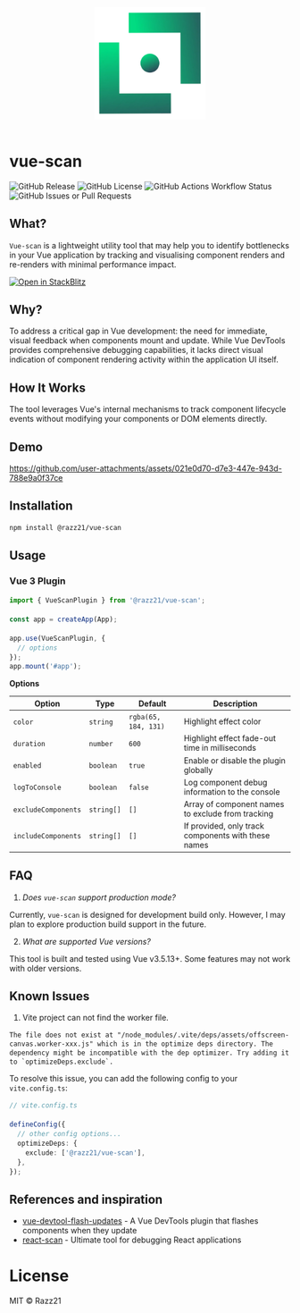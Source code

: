 
<p align="center" style="padding: 16px;">
  <img src="https://github.com/Razz21/vue-scan/blob/main/.github/assets/logo.webp" alt="Vue-scan logo" width="200">
</p>

# vue-scan

![GitHub Release](https://img.shields.io/github/v/release/Razz21/vue-scan)
![GitHub License](https://img.shields.io/github/license/Razz21/vue-scan)
![GitHub Actions Workflow Status](https://img.shields.io/github/actions/workflow/status/Razz21/vue-scan/ci.yml)
![GitHub Issues or Pull Requests](https://img.shields.io/github/issues/Razz21/vue-scan)

## What?

`Vue-scan` is a lightweight utility tool that may help you to identify bottlenecks in your Vue application by tracking and visualising component renders and re-renders with minimal performance impact.

[![Open in StackBlitz](https://developer.stackblitz.com/img/open_in_stackblitz.svg)](https://stackblitz.com/github/Razz21/vue-scan/tree/main/examples/vue-spa)

## Why?

To address a critical gap in Vue development: the need for immediate, visual feedback when components mount and update. While Vue DevTools provides comprehensive debugging capabilities, it lacks direct visual indication of component rendering activity within the application UI itself.

## How It Works
The tool leverages Vue's internal mechanisms to track component lifecycle events without modifying your components or DOM elements directly.

## Demo

https://github.com/user-attachments/assets/021e0d70-d7e3-447e-943d-788e9a0f37ce


## Installation

```bash
npm install @razz21/vue-scan
```

## Usage

### Vue 3 Plugin

```ts
import { VueScanPlugin } from '@razz21/vue-scan';

const app = createApp(App);

app.use(VueScanPlugin, {
  // options
});
app.mount('#app');

```

**Options**

| Option              | Type       | Default              | Description                                         |
| ------------------- | ---------- | -------------------- | --------------------------------------------------- |
| `color`             | `string`   | `rgba(65, 184, 131)` | Highlight effect color                              |
| `duration`          | `number`   | `600`                | Highlight effect fade-out time in milliseconds      |
| `enabled`           | `boolean`  | `true`               | Enable or disable the plugin globally               |
| `logToConsole`      | `boolean`  | `false`              | Log component debug information to the console      |
| `excludeComponents` | `string[]` | `[]`                 | Array of component names to exclude from tracking   |
| `includeComponents` | `string[]` | `[]`                 | If provided, only track components with these names |

## FAQ

1. *Does `vue-scan` support production mode?*

Currently, `vue-scan` is designed for development build only. However, I may plan to explore production build support in the future.

2. *What are supported Vue versions?*

This tool is built and tested using Vue v3.5.13+. Some features may not work with older versions.

## Known Issues

1. Vite project can not find the worker file.

```
The file does not exist at "/node_modules/.vite/deps/assets/offscreen-canvas.worker-xxx.js" which is in the optimize deps directory. The dependency might be incompatible with the dep optimizer. Try adding it to `optimizeDeps.exclude`.
```

To resolve this issue, you can add the following config to your `vite.config.ts`:

```ts
// vite.config.ts

defineConfig({
  // other config options...
  optimizeDeps: {
    exclude: ['@razz21/vue-scan'],
  },
});
```

## References and inspiration
- [vue-devtool-flash-updates](https://github.com/yuichkun/vue-devtool-flash-updates) - A Vue DevTools plugin that flashes components when they update
- [react-scan](https://github.com/aidenybai/react-scan) - Ultimate tool for debugging React applications

# License

MIT © Razz21
